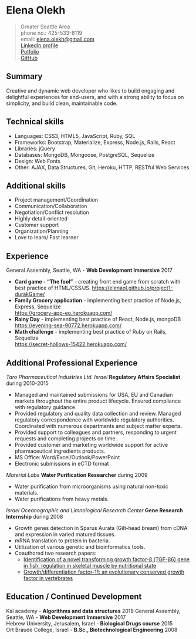 # Elena Olekh
> Greater Seattle Area  
> phone no.: 425-533-8119               
> email: elena.olekh@gmail.com          
>[LinkedIn profile](https://www.linkedin.com/in/elena-olekh)  
>[Potfolio](http://elenaportfolio.azurewebsites.net/)  
>[GitHub](github.com/ElenaOl)
 
## Summary
Creative and dynamic web developer who likes to build engaging and delightful experiences for end-users, and with a strong ability to focus on simplicity, and build clean, maintainable code.

## Technical skills

* Languages: CSS3, HTML5, JavaScript, Ruby, SQL
* Frameworks: Bootstrap, Materialize, Express, Node.js, Rails, React
* Libraries: jQuery
* Databases: MongoDB, Mongoose, PostgreSQL, Sequelize
* Design: Web Fonts
* Other: AJAX, Data Structures, Git, Heroku, HTTP, RESTful Web Services

## Additional skills
* Project management/Coordination
* Communication/Collaboration
* Negotiation/Conflict resolution
* Highly detail-oriented
* Customer support
* Organization/Planning
* Love to learn/ Fast learner


## Experience

General Assembly, Seattle, WA - **Web Development Immersive** 2017
* **Card game - “The fool”** - creating front end game from scratch with best practice of HTML/CSS/JS.
<https://elenaol.github.io/project1-durakGame/>
* **Family Grocery application** - implementing best practice of Node.js, Express, Sequelize  
<https://grocery-app-eo.herokuapp.com/>
* **Rainy Day** - implementing best practice of React, Node.js, mongoDB  
<https://evening-sea-90772.herokuapp.com/>
* **Math challenge** - implementing best practice of Ruby on Rails, Sequelize  
<https://secret-hollows-15422.herokuapp.com/>

## Additional Professional Experience

_Taro Pharmaceutical Industries Ltd. Israel_ **Regulatory Affairs Specialist** during 2010-2015
* Managed and maintained submissions for USA, EU and Canadian markets throughout the entire
product lifecycle. Ensured compliance with regulatory guidance.
* Provided regulatory and quality data collection and review. Managed regulatory correspondence with
worldwide regulatory authorities. Coordinated with numerous departments and subject matter experts.
* Provided support to colleagues and partners, responding to urgent requests and completing projects
on time.
* Provided customer and marketing worldwide support for active pharmaceutical ingredients products.
*	MS Office: Word/Excel/Outlook/PowerPoint
*	Electronic submissions in eCTD format

_Material Labs_ **Water Purification Researcher** during 2009
*	Water purification from microorganisms using natural non-toxic materials.
*	Water purifications from heavy metals.

_Israel Oceanographic and Limnological Research Center_ **Gene Research Internship** during 2008
* Growth genes detection in Sparus Aurata (Gilt-head bream) from cDNA and expression in varied matured tissues. 
* mRNA translation to protein in bacteria. 
* Utilization of various genetic and bioinformatics tools.
* Coauthored two research papers: 
  * [Identification of a novel transforming growth factor-β (TGF-β6) gene in fish: regulation in skeletal muscle by nutritional state](http://link.springer.com/article/10.1186/1471-2199-11-37)
  * [Growth/differentiation factor-11: an evolutionary conserved growth factor in vertebrates](http://link.springer.com/article/10.1007/s00427-010-0334-4?no-access=true)

## Education / Continued Development
Kal academy - **Algorithms and data structures** 2018
General Assembly, Seattle, WA - **Web Development Immersive** 2017  
Hebrew University, Jerusalem, Israel - **Biological Drugs course** 2015  
Ort Braude College, Israel - **B.Sc., Biotechnological Engineering** 2008  



